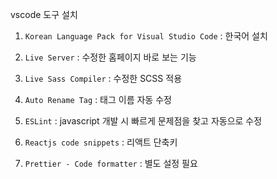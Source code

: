 vscode 도구 설치

1. `Korean Language Pack for Visual Studio Code` : 한국어 설치

2. `Live Server` : 수정한 홈페이지 바로 보는 기능

3. `Live Sass Compiler` : 수정한 SCSS 적용

4. `Auto Rename Tag` : 태그 이름 자동 수정

5. `ESLint` : javascript 개발 시 빠르게 문제점을 찾고 자동으로 수정

6. `Reactjs code snippets` : 리액트 단축키

7. `Prettier - Code formatter` : 별도 설정 필요